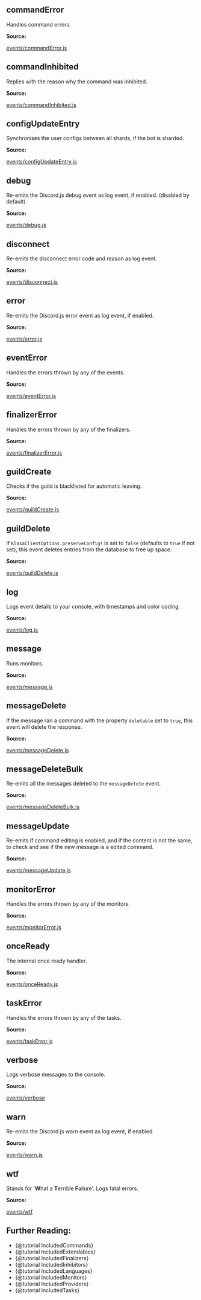 ## commandError

Handles command errors.

**Source:**

[events/commandError.js](https://github.com/dirigeants/klasa/blob/master/src/events/commandError.js)

## commandInhibited

Replies with the reason why the command was inhibited.

**Source:**

[events/commandInhibited.js](https://github.com/dirigeants/klasa/blob/master/src/events/commandInhibited.js)

## configUpdateEntry

Synchronises the user configs between all shards, if the bot is sharded.

**Source:**

[events/configUpdateEntry.js](https://github.com/dirigeants/klasa/blob/master/src/events/configUpdateEntry.js)

## debug

Re-emits the Discord.js debug event as log event, if enabled. (disabled by default)

**Source:**

[events/debug.js](https://github.com/dirigeants/klasa/blob/master/src/events/debug.js)

## disconnect

Re-emits the disconnect error code and reason as log event.

**Source:**

[events/disconnect.js](https://github.com/dirigeants/klasa/blob/master/src/events/disconnect.js)

## error

Re-emits the Discord.js error event as log event, if enabled.

**Source:**

[events/error.js](https://github.com/dirigeants/klasa/blob/master/src/events/error.js)

## eventError

Handles the errors thrown by any of the events.

**Source:**

[events/eventError.js](https://github.com/dirigeants/klasa/blob/master/src/events/eventError.js)

## finalizerError

Handles the errors thrown by any of the finalizers.

**Source:**

[events/finalizerError.js](https://github.com/dirigeants/klasa/blob/master/src/events/finalizerError.js)

## guildCreate

Checks if the guild is blacklisted for automatic leaving.

**Source:**

[events/guildCreate.js](https://github.com/dirigeants/klasa/blob/master/src/events/guildCreate.js)

## guildDelete

If `KlasaClientOptions.preserveConfigs` is set to `false` (defaults to `true` if not set), this event deletes entries from the database to free up space.

**Source:**

[events/guildDelete.js](https://github.com/dirigeants/klasa/blob/master/src/events/guildDelete.js)

## log

Logs event details to your console, with timestamps and color coding.

**Source:**

[events/log.js](https://github.com/dirigeants/klasa/blob/master/src/events/log.js)

## message

Runs monitors.

**Source:**

[events/message.js](https://github.com/dirigeants/klasa/blob/master/src/events/message.js)

## messageDelete

If the message ran a command with the property `deletable` set to `true`, this event will delete the response.

**Source:**

[events/messageDelete.js](https://github.com/dirigeants/klasa/blob/master/src/events/messageDelete.js)

## messageDeleteBulk

Re-emits all the messages deleted to the `messageDelete` event.

**Source:**

[events/messageDeleteBulk.js](https://github.com/dirigeants/klasa/blob/master/src/events/messageDeleteBulk.js)

## messageUpdate

Re-emits if command editing is enabled, and if the content is not the same, to check and see if the new message is a edited command.

**Source:**

[events/messageUpdate.js](https://github.com/dirigeants/klasa/blob/master/src/events/messageUpdate.js)

## monitorError

Handles the errors thrown by any of the monitors.

**Source:**

[events/monitorError.js](https://github.com/dirigeants/klasa/blob/master/src/events/monitorError.js)

## onceReady

The internal once ready handler.

**Source:**

[events/onceReady.js](https://github.com/dirigeants/klasa/blob/master/src/events/onceReady.js)

## taskError

Handles the errors thrown by any of the tasks.

**Source:**

[events/taskError.js](https://github.com/dirigeants/klasa/blob/master/src/events/taskError.js)

## verbose

Logs verbose messages to the console.

**Source:**

[events/verbose](https://github.com/dirigeants/klasa/blob/master/src/events/verbose.js)

## warn

Re-emits the Discord.js warn event as log event, if enabled.

**Source:**

[events/warn.js](https://github.com/dirigeants/klasa/blob/master/src/events/warn.js)

## wtf

Stands for '**W**hat a **T**errible **F**ailure'. Logs fatal errors.

**Source:**

[events/wtf](https://github.com/dirigeants/klasa/blob/master/src/events/wtf.js)

## Further Reading:

- {@tutorial IncludedCommands}
- {@tutorial IncludedExtendables}
- {@tutorial IncludedFinalizers}
- {@tutorial IncludedInhibitors}
- {@tutorial IncludedLanguages}
- {@tutorial IncludedMonitors}
- {@tutorial IncludedProviders}
- {@tutorial IncludedTasks}
